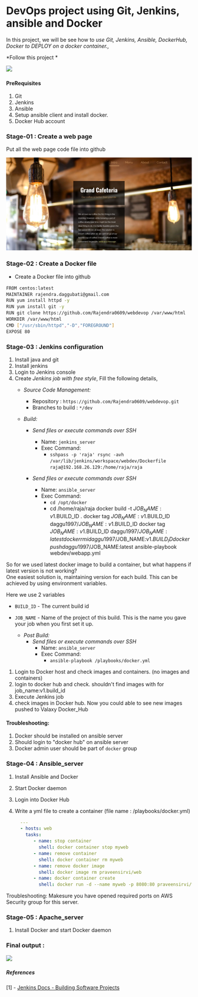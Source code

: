 # DevOps project using Git, Jenkins, ansible and Docker



In this project, we will be see how to *use Git, Jenkins, Ansible, DockerHub, Docker to DEPLOY on a docker container.,*

*Follow this project *

![](https://github.com/praveensirvi1212/webdev/blob/main/img/project-2.jpg)

#### PreRequisites
1. Git
1. Jenkins
1. Ansible 
1. Setup ansible client and install docker. 
1. Docker Hub account 


### Stage-01 : Create a web page
Put all the web page code file into github

![](https://github.com/Rajendra0609/webdevop/blob/main/img/Capture6.JPG) 

### Stage-02 : Create a Docker file 
- Create a Docker file into github
 ```sh
FROM centos:latest
MAINTAINER rajendra.daggubati@gmail.com
RUN yum install httpd -y
RUN yum install git -y
RUN git clone https://github.com/Rajendra0609/webdevop /var/www/html
WORKDIR /var/www/html
CMD ["/usr/sbin/httpd","-D","FOREGROUND"]
EXPOSE 80
```
 
### Stage-03 : Jenkins configuration
1. Install java and git
1. Install jenkins
1. Login to Jenkins console
1. Create *Jenkins job with free style*, Fill the following details,
   - *Source Code Management:*
      - Repository : `https://github.com/Rajendra0609/webdevop.git`
      - Branches to build : `*/dev`  
  
   - *Build:*
     - *Send files or execute commands over SSH*
       - Name: `jenkins_server`
       - Exec Command: 
	      - `sshpass -p 'raja' rsync -avh /var/lib/jenkins/workspace/webdev/Dockerfile raja@192.168.26.129:/home/raja/raja`
          

     - *Send files or execute commands over SSH*
       - Name: `ansible_server`
       - Exec Command: 
	      - `cd /opt/docker`
          - cd /home/raja/raja
docker build -t $JOB_NAME:v1.$BUILD_ID .
docker tag $JOB_NAME:v1.$BUILD_ID daggu1997/$JOB_NAME:v1.$BUILD_ID
docker tag $JOB_NAME:v1.$BUILD_ID daggu1997/$JOB_NAME:latest
docker rmi  daggu1997/$JOB_NAME:v1.$BUILD_ID
docker push daggu1997/$JOB_NAME:latest
ansible-playbook webdev/webapp.yml

 So for we used latest docker image to build a container, but what happens if latest version is not working?  
 One easiest solution is, maintaining version for each build. This can be achieved by using environment variables. 

 Here we use 2 variables 
 - `BUILD_ID` -  The current build id
 - `JOB_NAME` - Name of the project of this build. This is the name you gave your job when you first set it up.

    - *Post Build:*
        - *Send files or execute commands over SSH*
            - Name: `ansible_server`
            - Exec Command: 
	          - `ansible-playbook /playbooks/docker.yml`

1. Login to Docker host and check images and containers. (no images and containers)
1. login to docker hub and check. shouldn't find images with for job_name:v1.build_id 
1. Execute Jenkins job
1. check images in Docker hub. Now you could able to see new images pushed to Valaxy Docker_Hub

#### Troubleshooting:
1. Docker should be installed on ansible server 
1. Should login to "docker hub" on ansible server
1. Docker admin user should be part of `docker` group


### Stage-04 : Ansible_server
1. Install Ansible and Docker
1. Start Docker daemon
1. Login into Docker Hub

1. Write a yml file to create a container (file name : /playbooks/docker.yml)
   ```yaml
     ---
     - hosts: web
       tasks:
          - name: stop container
            shell: docker container stop myweb
          - name: remove container
            shell: docker container rm myweb
          - name: remove docker image
            shell: docker image rm praveensirvi/web
          - name: docker container create
            shell: docker run -d --name myweb -p 8080:80 praveensirvi/web
   
   ```
Troubleshooting: 
Makesure you have opened required ports on AWS Security group for this server. 

### Stage-05 : Apache_server
1. Install Docker and start Docker daemon 
### Final output :
![](https://github.com/praveensirvi1212/webdev/blob/main/img/finalop1.JPG) 
 
##### References
[1] - [Jenkins Docs - Building Software Projects](https://wiki.jenkins.io/display/JENKINS/Building+a+software+project)
